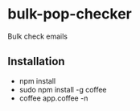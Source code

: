 bulk-pop-checker
================

Bulk check emails

Installation
------------

- npm install
- sudo npm install -g coffee
- coffee app.coffee -n